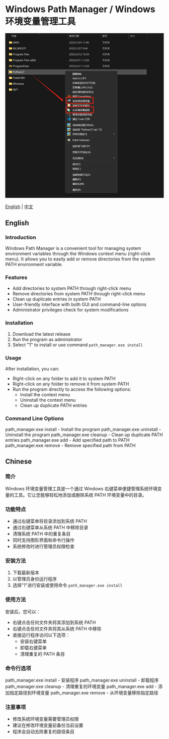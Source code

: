 # Windows Path Manager / Windows 环境变量管理工具

![image](./func.jpg)

[English](#english) | [中文](#chinese)

## English

### Introduction
Windows Path Manager is a convenient tool for managing system environment variables through the Windows context menu (right-click menu). It allows you to easily add or remove directories from the system PATH environment variable.

### Features
- Add directories to system PATH through right-click menu
- Remove directories from system PATH through right-click menu
- Clean up duplicate entries in system PATH
- User-friendly interface with both GUI and command-line options
- Administrator privileges check for system modifications

### Installation
1. Download the latest release
2. Run the program as administrator
3. Select "1" to install or use command `path_manager.exe install`

### Usage
After installation, you can:
- Right-click on any folder to add it to system PATH
- Right-click on any folder to remove it from system PATH
- Run the program directly to access the following options:
  - Install the context menu
  - Uninstall the context menu
  - Clean up duplicate PATH entries
  
### Command Line Options
path_manager.exe install   - Install the program
path_manager.exe uninstall - Uninstall the program
path_manager.exe cleanup   - Clean up duplicate PATH entries
path_manager.exe add <path>   - Add specified path to PATH
path_manager.exe remove <path> - Remove specified path from PATH

## Chinese

### 简介
Windows 环境变量管理工具是一个通过 Windows 右键菜单便捷管理系统环境变量的工具。它让您能够轻松地添加或删除系统 PATH 环境变量中的目录。

### 功能特点
- 通过右键菜单将目录添加到系统 PATH
- 通过右键菜单从系统 PATH 中移除目录
- 清理系统 PATH 中的重复条目
- 同时支持图形界面和命令行操作
- 系统修改时进行管理员权限检查

### 安装方法
1. 下载最新版本
2. 以管理员身份运行程序
3. 选择"1"进行安装或使用命令 `path_manager.exe install`

### 使用方法
安装后，您可以：
- 右键点击任何文件夹将其添加到系统 PATH
- 右键点击任何文件夹将其从系统 PATH 中移除
- 直接运行程序访问以下选项：
  - 安装右键菜单
  - 卸载右键菜单
  - 清理重复的 PATH 条目

### 命令行选项
path_manager.exe install   - 安装程序
path_manager.exe uninstall - 卸载程序
path_manager.exe cleanup   - 清理重复的环境变量
path_manager.exe add <path>   - 添加指定路径到环境变量
path_manager.exe remove <path> - 从环境变量移除指定路径

### 注意事项
- 修改系统环境变量需要管理员权限
- 建议在修改环境变量前备份当前设置
- 程序会自动去除重复的路径条目
